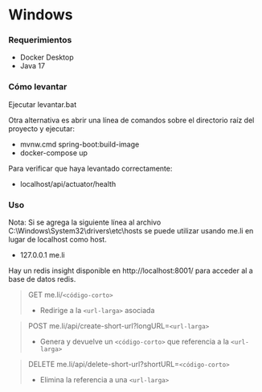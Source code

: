 # Windows

### Requerimientos

* Docker Desktop
* Java 17

### Cómo levantar

Ejecutar levantar.bat

Otra alternativa es abrir una línea de comandos sobre el directorio raíz del proyecto y ejecutar:
* mvnw.cmd spring-boot:build-image
* docker-compose up

Para verificar que haya levantado correctamente:
* localhost/api/actuator/health

### Uso

Nota: Si se agrega la siguiente línea al archivo C:\Windows\System32\drivers\etc\hosts se puede utilizar usando me.li en lugar de localhost como host.
* 127.0.0.1    me.li

Hay un redis insight disponible en http://localhost:8001/ para acceder al a base de datos redis.

> GET me.li/`<código-corto>`
> * Redirige a la `<url-larga>` asociada

> POST me.li/api/create-short-url?longURL=`<url-larga>`
> * Genera y devuelve un `<código-corto>` que referencia a la `<url-larga>`

> DELETE me.li/api/delete-short-url?shortURL=`<código-corto>`
> * Elimina la referencia a una `<url-larga>`
